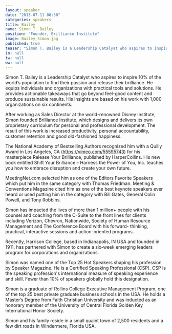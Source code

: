 ```yaml
---
layout: speaker
date: "2013-07-11 08:30"
categories: speakers
title: Bailey
name: Simon T. Bailey
position: "Founder, Brilliance Institute"
image: Bailey_Simon.jpg
published: true
teaser: "Simon T. Bailey is a Leadership Catalyst who aspires to inspire 10% of the world’s population to find their passion and release their brilliance."
in: null
tw: null
ww: null
---
```

Simon T. Bailey is a Leadership Catalyst who aspires to inspire 10% of the world’s population to find their passion and release their brilliance. He equips individuals and organizations with practical tools and solutions. He provides actionable takeaways that go beyond feel-good content and produce sustainable results. His insights are based on his work with 1,000 organizations on six continents.

After working as Sales Director at the world-renowned Disney Institute, Simon founded Brilliance Institute, which designs and delivers its own proprietary curriculum for personal and professional development. The result of this work is increased productivity, personal accountability, customer retention and good old-fashioned happiness.

The National Academy of Bestselling Authors recognized him with a Quilly Award in Los Angeles, CA (https://vimeo.com/55595743) for his masterpiece Release Your Brilliance, published by HarperCollins. His new book entitled Shift Your Brilliance – Harness the Power of You, Inc. teaches you how to embrace disruption and create your own future.

MeetingNet.com selected him as one of the Editors Favorite Speakers which put him in the same category with Thomas Friedman. Meeting & Conventions Magazine cited him as one of the best keynote speakers ever heard or used putting him in the category with Bill Gates, General Colin Powell, and Tony Robbins.

Simon has impacted the lives of more than 1 million+ people with his counsel and coaching from the C-Suite to the front lines for clients including Verizon, Chevron, Nationwide, Society of Human Resource Management and The Conference Board with his forward- thinking, practical, interactive sessions and action-oriented programs.

Recently, Harrison College, based in Indianapolis, IN USA and founded in 1911, has partnered with Simon to create a six-week emerging leaders program for corporations and organizations.

Simon was named one of the Top 25 Hot Speakers shaping his profession by Speaker Magazine. He is a Certified Speaking Professional (CSP). CSP is the speaking profession's international measure of speaking experience and skill. Fewer than 10% of speakers globally hold this designation.

Simon is a graduate of Rollins College Executive Management Program, one of the top 25 best private graduate business schools in the USA. He holds a Master’s Degree from Faith Christian University and was inducted as an honorary member of the University of Central Florida Golden Key International Honor Society.

Simon and his family reside in a small quaint town of 2,500 residents and a few dirt roads in Windermere, Florida USA.